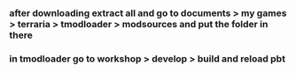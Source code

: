 ### after downloading extract all and go to documents > my games > terraria > tmodloader > modsources and put the folder in there
### in tmodloader go to workshop > develop > build and reload pbt